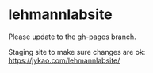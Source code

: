 # lehmannlabsite

Please update to the gh-pages branch.

Staging site to make sure changes are ok: https://jykao.com/lehmannlabsite/
